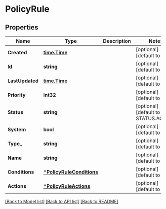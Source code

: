 # PolicyRule

## Properties
Name | Type | Description | Notes
------------ | ------------- | ------------- | -------------
**Created** | [**time.Time**](time.Time.md) |  | [optional] [default to null]
**Id** | **string** |  | [optional] [default to null]
**LastUpdated** | [**time.Time**](time.Time.md) |  | [optional] [default to null]
**Priority** | **int32** |  | [optional] [default to null]
**Status** | **string** |  | [optional] [default to STATUS.ACTIVE]
**System** | **bool** |  | [optional] [default to false]
**Type_** | **string** |  | [optional] [default to null]
**Name** | **string** |  | [optional] [default to null]
**Conditions** | [***PolicyRuleConditions**](PolicyRuleConditions.md) |  | [optional] [default to null]
**Actions** | [***PolicyRuleActions**](PolicyRuleActions.md) |  | [optional] [default to null]

[[Back to Model list]](../README.md#documentation-for-models) [[Back to API list]](../README.md#documentation-for-api-endpoints) [[Back to README]](../README.md)

